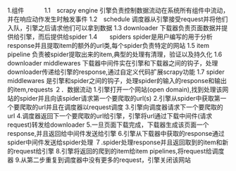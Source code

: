 1.组件
　　　1.1　scrapy engine
         引擎负责控制数据流动在系统所有组件中流动，并在响应动作发生时触发事件
    1.2　schedule
         调度器从引擎接受request并将他们入队，引擎之后请求他们可以拿到数据
    1.3  downloader
         下载器负责页面数据并提供给引擎，而后提供给spider
    1.4　　spiders
         spider是用户编写的用于分析response并且提取item的额外的url类,每个spider负责特定的网站
    1.5  item pipeline
         负责被spider提取出来的item,典型的处理有清理，验证以及持久化
    1.6  downloader middlewares
         下载器中间件实在引擎和下载器之间的钩子，处理downloader传递给引擎的response,通过自定义代码扩展scrapy功能
    1.7  spider middlewares
          是引擎和spider之间的钩子，处理spider的输入的response和输出的item,requests
２．数据流动
   1.引擎打开一个网站(open domain),找到处理该网站的spider并且向该spider请求第一个要爬取的url(s)
   2.引擎从spider中获取第一个要爬取的url并且在调度器以request调度
   3.引擎向调度器请求下一个要爬取的url
   4.调度器返回下一个要爬取的url给引擎，引擎将url通过下载中间件(请求request)转发给downloader
   5.一旦页面下载完成，下载器生成该页面一个response,并且返回给中间件发送给引擎
   6.引擎从下载器中获取的response通过spider中间件发送给spider处理
   ７.spider处理response并且返回取到的item和新的request给引擎
   8.引擎将返回的爬到的item给item pipelines,将request给调度器
   9.从第二步重复到调度器中没有更多的request，引擎关闭该网站